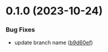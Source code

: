 # 0.1.0 (2023-10-24)


### Bug Fixes

* update branch name ([b9d60ef](https://github.com/darylwalsh/greetings-ci/commit/b9d60ef2d6f074104ad14b138e9b32eebe10fd9a))



